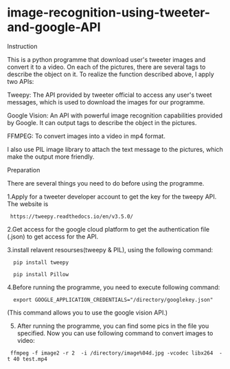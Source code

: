 # image-recognition-using-tweeter-and-google-API
Instruction

  This is a python programme that download user's tweeter images and convert it to a video. On each of the pictures, there are several tags to describe the object on it. To realize the function described above, I apply two APIs:

   Tweepy: The API provided by tweeter official to access any user's tweet messages, which is used to download the images for our programme.

   Google Vision: An API with powerful image recognition capabilities provided by Google. It can output tags to describe the object in the pictures.

   FFMPEG: To convert images into a video in mp4 format.

  I also use PIL image library to attach the text message to the pictures, which make the output more friendly.

Preparation

  There are several things you need to do before using the programme.

   1.Apply for a tweeter developer account to get the key for the tweepy API. The website is 

     https://tweepy.readthedocs.io/en/v3.5.0/

   2.Get access for the google cloud platform to get the authentication file (.json) to get access for the API.

   3.install relavent resourses(tweepy & PIL), using the following command:
    
      pip install tweepy
  
      pip install Pillow
  
   4.Before running the programme, you need to execute following command:

      export GOOGLE_APPLICATION_CREDENTIALS="/directory/googlekey.json"
  
   (This command allows you to use the google vision API.)
  
   5. After running the programme, you can find some pics in the file you specified. Now you can use following command to convert images to video:

     ffmpeg -f image2 -r 2  -i /directory/image%04d.jpg -vcodec libx264  -t 40 test.mp4
